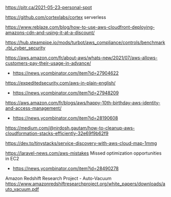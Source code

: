 https://pitr.ca/2021-05-23-personal-spot



https://github.com/cortexlabs/cortex serverless

https://www.reblaze.com/blog/how-to-use-aws-cloudfront-deploying-amazons-cdn-and-using-it-at-a-discount/

https://hub.steampipe.io/mods/turbot/aws_compliance/controls/benchmark.rbi_cyber_security

https://aws.amazon.com/fr/about-aws/whats-new/2021/07/aws-allows-customers-pay-their-usage-in-advance/
* https://news.ycombinator.com/item?id=27904622

https://expeditedsecurity.com/aws-in-plain-english/
* https://news.ycombinator.com/item?id=27948209


https://aws.amazon.com/fr/blogs/aws/happy-10th-birthday-aws-identity-and-access-management/
* https://news.ycombinator.com/item?id=28190608


https://medium.com/@nirdosh.gautam/how-to-cleanup-aws-cloudformation-stacks-efficiently-32e69f9b62f9

https://dev.to/tinystacks/service-discovery-with-aws-cloud-map-1mmg

https://laravel-news.com/aws-mistakes Missed optimization opportunities in EC2
* https://news.ycombinator.com/item?id=28490278

Amazon Redshift Research Project - Auto-Vacuum
https://www.amazonredshiftresearchproject.org/white_papers/downloads/auto_vacuum.pdf



